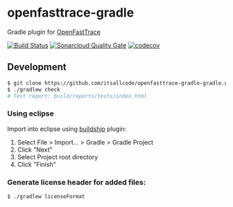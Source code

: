 # openfasttrace-gradle
Gradle plugin for [OpenFastTrace](https://github.com/itsallcode/openfasttrace)

[![Build Status](https://travis-ci.org/itsallcode/openfasttrace-gradle.svg?branch=develop)](https://travis-ci.org/itsallcode/openfasttrace-gradle)
[![Sonarcloud Quality Gate](https://sonarcloud.io/api/badges/gate?key=org.itsallcode%3Aopenfasttrace-gradle%3Adevelop)](https://sonarcloud.io/dashboard?id=org.itsallcode%3Aopenfasttrace-gradle%3Adevelop)
[![codecov](https://codecov.io/gh/itsallcode/openfasttrace-gradle/branch/develop/graph/badge.svg)](https://codecov.io/gh/itsallcode/openfasttrace-gradle)

## Development

```bash
$ git clone https://github.com/itsallcode/openfasttrace-gradle-gradle.git
$ ./gradlew check
# Test report: build/reports/tests/index.html
```

### Using eclipse

Import into eclipse using [buildship](https://projects.eclipse.org/projects/tools.buildship) plugin:

1. Select File > Import... > Gradle > Gradle Project
2. Click "Next"
3. Select Project root directory
4. Click "Finish"

### Generate license header for added files:

```bash
$ ./gradlew licenseFormat
```
